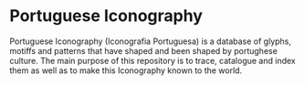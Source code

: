 # Portuguese Iconography

Portuguese Iconography (Iconografia Portuguesa) is a database of glyphs, motiffs and patterns that have shaped and been shaped by portughese culture. The main purpose of this repository is to trace, catalogue and index them as well as to make this Iconography known to the world.